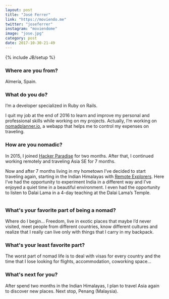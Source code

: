 ```yaml
---
layout: post
title: "José Ferrer"
link: "https://moviendo.me"
twitter: "joseferrer"
instagram: "moviendome"
image: "jose.jpg"
category: post
date: 2017-10-30-21-49
---
```

{% include JB/setup %}

### Where are you from?
Almería, Spain.

### What do you do?
I’m a developer specialized in Ruby on Rails.

I quit my job at the end of 2016 to learn and improve my personal and professional skills while working on my projects. Actually, I’m working on [nomadplanner.io](https://www.nomadplanner.io/), a webapp that helps me to control my expenses on traveling.

### How are you nomadic?
In 2015, I joined [Hacker Paradise](https://www.hackerparadise.org/) for two months. After that, I continued working remotely and traveling Asia SE for 7 months.

Now and after 7 months living in my hometown I’ve decided to start traveling again, starting in the Indian Himalayas with [Remote Explorers](http://remoteexplorers.com/). Here I’ve had the opportunity to experiment India in a different way and I’ve enjoyed a quiet time in a beautiful environment. I even had the opportunity to listen to Dalai Lama in a 4-day teaching at the Dalai Lama’s Temple.

<img data-src="{{ BASE_PATH }}/assets/img/posts/jose-alt.jpg" class="inner-post-image lazyload" />

### What's your favorite part of being a nomad?
Where do I begin… Freedom, live in exotic places that maybe I’d never visited, meet people from different countries, know different cultures and realize that I really can live only with things that I carry in my backpack.

### What's your least favorite part?
The worst part of nomad life is to deal with visas for every country and the time that I lose looking for flights, accommodation, coworking space...

### What's next for you?
After spend two months in the Indian Himalayas, I plan to travel Asia again to discover new places. Next stop, Penang (Malaysia).
